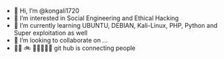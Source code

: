 - 👋 Hi, I’m @kongali1720
- 👀 I’m interested in Social Engineering and Ethical Hacking
- 🌱 I’m currently learning UBUNTU, DEBIAN, Kali-Linux, PHP, Python and Super exploitation as well
- 💞️ I’m looking to collaborate on ...
- 👋🏾 🚲 🏃🏂🏽🥌🍺 git hub is connecting people

<!---
kongali1720/kongali1720 is a ✨ special ✨ repository because its `README.md` (this file) appears on your GitHub profile.
You can click the Preview link to take a look at your changes.
--->
